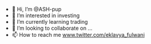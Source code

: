 - 👋 Hi, I’m @ASH-pup
- 👀 I’m interested in investing
- 🌱 I’m currently learning trading
- 💞️ I’m looking to collaborate on ...
- 📫 How to reach me www.twitter.com/eklavya_fulwani

<!---
ASH-pup/ASH-pup is a ✨ special ✨ repository because its `README.md` (this file) appears on your GitHub profile.
You can click the Preview link to take a look at your changes.
--->
